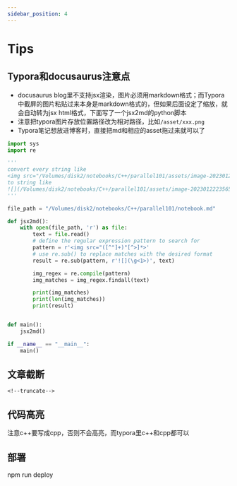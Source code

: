 ```yaml
---
sidebar_position: 4
---
```


# Tips
## Typora和docusaurus注意点
* docusaurus blog里不支持jsx渲染，图片必须用markdown格式；而Typora中截屏的图片粘贴过来本身是markdown格式的，但如果后面设定了缩放，就会自动转为jsx html格式，下面写了一个jsx2md的python脚本
* 注意把typora图片存放位置路径改为相对路径，比如`/asset/xxx.png`
* Typora笔记想放进博客时，直接把md和相应的asset拖过来就可以了
```python
import sys
import re

'''
convert every string like
<img src="/Volumes/disk2/notebooks/C++/parallel101/assets/image-20230122235653250.png" alt="image-20230122235653250" style="zoom:50%;" />
to string like
![](/Volumes/disk2/notebooks/C++/parallel101/assets/image-20230122235653250.png)
'''

file_path = "/Volumes/disk2/notebooks/C++/parallel101/notebook.md"

def jsx2md():
    with open(file_path, 'r') as file:
        text = file.read()
        # define the regular expression pattern to search for
        pattern = r'<img src="([^"]+)"[^>]*>'
        # use re.sub() to replace matches with the desired format
        result = re.sub(pattern, r'![](\g<1>)', text)

        img_regex = re.compile(pattern)
        img_matches = img_regex.findall(text)

        print(img_matches)
        print(len(img_matches))
        print(result)


def main():
    jsx2md()

if __name__ == "__main__":
    main()
```
## 文章截断
```<!--truncate-->```

## 代码高亮
注意c++要写成cpp，否则不会高亮，而typora里c++和cpp都可以

## 部署
npm run deploy